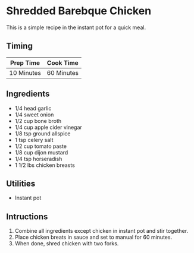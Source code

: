 # Shredded Barebque Chicken

This is a simple recipe in the instant pot for a quick meal.

## Timing

| Prep Time  | Cook Time  |
| ---------- | ---------- |
| 10 Minutes | 60 Minutes |

## Ingredients

- 1/4 head garlic
- 1/4 sweet onion
- 1/2 cup bone broth
- 1/4 cup apple cider vinegar
- 1/8 tsp ground allspice
- 1 tsp celery salt
- 1/2 cup tomato paste
- 1/8 cup dijon mustard
- 1/4 tsp horseradish
- 1 1/2 lbs chicken breasts

## Utilities

- Instant pot

## Intructions

1. Combine all ingredients except chicken in instant pot and stir together.
2. Place chicken breats in sauce and set to manual for 60 minutes.
3. When done, shred chicken with two forks.
